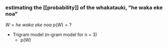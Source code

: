 ### estimating the [[probability]] of the whakatauki, "he waka eke noa"

$W = he\ waka\ eke\ noa$
$p(W) = ?$

- Trigram model (n-gram model for n = 3)
	- p(W)